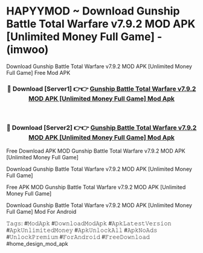 # HAPYYMOD ~ Download Gunship Battle Total Warfare v7.9.2 MOD APK [Unlimited Money Full Game] - (imwoo)
Download Gunship Battle Total Warfare v7.9.2 MOD APK [Unlimited Money Full Game] Free Mod APK

<div align="center">
<h3>🔴 Download [Server1] 👉👉 <a href="https://apk-comot.site?title=Gunship_Battle_Total_Warfare_v7.9.2_MOD_APK_[Unlimited_Money_Full_Game]">Gunship Battle Total Warfare v7.9.2 MOD APK [Unlimited Money Full Game] Mod Apk</a></h3><br>

<h3>🔴 Download [Server2] 👉👉 <a href="https://apk-comot.site?title=Gunship_Battle_Total_Warfare_v7.9.2_MOD_APK_[Unlimited_Money_Full_Game]">Gunship Battle Total Warfare v7.9.2 MOD APK [Unlimited Money Full Game] Mod Apk</a></h3>
</div>


Free Download APK MOD Gunship Battle Total Warfare v7.9.2 MOD APK [Unlimited Money Full Game]

Download Gunship Battle Total Warfare v7.9.2 MOD APK [Unlimited Money Full Game] 

Free APK MOD Gunship Battle Total Warfare v7.9.2 MOD APK [Unlimited Money Full Game] 

Download Gunship Battle Total Warfare v7.9.2 MOD APK [Unlimited Money Full Game] Mod For Android

𝚃𝚊𝚐𝚜: #𝙼𝚘𝚍𝙰𝚙𝚔 #𝙳𝚘𝚠𝚗𝚕𝚘𝚊𝚍𝙼𝚘𝚍𝙰𝚙𝚔 #𝙰𝚙𝚔𝙻𝚊𝚝𝚎𝚜𝚝𝚅𝚎𝚛𝚜𝚒𝚘𝚗 #𝙰𝚙𝚔𝚄𝚗𝚕𝚒𝚖𝚒𝚝𝚎𝚍𝙼𝚘𝚗𝚎𝚢 #𝙰𝚙𝚔𝚄𝚗𝚕𝚘𝚌𝚔𝙰𝚕𝚕 #𝙰𝚙𝚔𝙽𝚘𝙰𝚍𝚜 #𝚄𝚗𝚕𝚘𝚌𝚔𝙿𝚛𝚎𝚖𝚒𝚞𝚖 #𝙵𝚘𝚛𝙰𝚗𝚍𝚛𝚘𝚒𝚍 #𝙵𝚛𝚎𝚎𝙳𝚘𝚠𝚗𝚕𝚘𝚊𝚍 #home_design_mod_apk